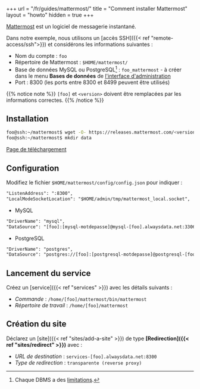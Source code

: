 +++
url = "/fr/guides/mattermost/"
title = "Comment installer Mattermost"
layout = "howto"
hidden = true
+++

[Mattermost](https://mattermost.com) est un logiciel de messagerie instantané.

Dans notre exemple, nous utilisons un [accès SSH]({{< ref "remote-access/ssh">}}) et considérons les informations suivantes :

- Nom du compte : `foo`
- Répertoire de Mattermost : `$HOME/mattermost/`
- Base de données MySQL ou PostgreSQL[^1] : `foo_mattermost` - à créer dans le menu **Bases de données** de [l'interface d'administration](https://admin.alwaysdata.com)
- Port : 8300 (les ports entre 8300 et 8499 peuvent être utilisés)

{{% notice note %}}
`[foo]` et `<version>` doivent être remplacées par les informations correctes.
{{% /notice %}}

## Installation

```sh
foo@ssh:~/mattermost$ wget -O- https://releases.mattermost.com/<version>/mattermost-<version>-linux-amd64.tar.gz | tar -xz --strip-components=1
foo@ssh:~/mattermost$ mkdir data
```

[Page de téléchargement](https://mattermost.com/download/)

## Configuration

Modifiez le fichier `$HOME/mattermost/config/config.json` pour indiquer :

```txt
"ListenAddress": ":8300",
"LocalModeSocketLocation": "$HOME/admin/tmp/mattermost_local.socket",
```

- MySQL

```txt
"DriverName": "mysql",
"DataSource": "[foo]:[mysql-motdepasse]@mysql-[foo].alwaysdata.net:3306/[foo]_mattermost?charset=utf8mb4,utf8&readTimeout=30s&writeTimeout=30s",
```

- PostgreSQL

```txt
"DriverName": "postgres",
"DataSource": "postgres://[foo]:[postgresql-motdepasse]@postgresql-[foo].alwaysdata.net:5432/[foo]_mattermost?sslmode=disable\u0026connect_timeout=10",
```

## Lancement du service

Créez un [service]({{< ref "services" >}}) avec les détails suivants :

- *Commande* : `/home/[foo]/mattermost/bin/mattermost`
- *Répertoire de travail* : `/home/[foo]/mattermost`

## Création du site

Déclarez un [site]({{< ref "sites/add-a-site" >}}) de type **[Redirection]({{< ref "sites/redirect" >}})** avec :

- *URL de destination* : `services-[foo].alwaysdata.net:8300`
- *Type de redirection* : `transparente (reverse proxy)`

[^1]: Chaque DBMS a des [limitations](https://docs.mattermost.com/install/requirements.html#database-software).
